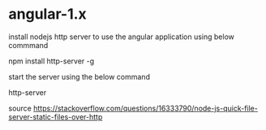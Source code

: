 # angular-1.x

install nodejs http server to use the angular application using below commmand 

npm install http-server -g

start the server using the below command

http-server

source 
https://stackoverflow.com/questions/16333790/node-js-quick-file-server-static-files-over-http


